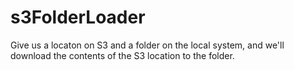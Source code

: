 # s3FolderLoader
Give us a locaton on S3 and a folder on the local system, and we'll download the contents of the S3 location to the folder.
